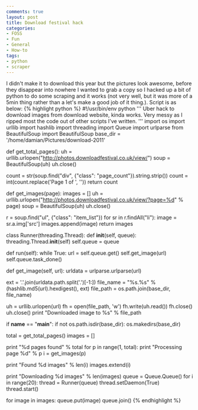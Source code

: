 ```yaml
---
comments: true
layout: post
title: Download festival hack
categories:
- FOSS
- Fun
- General
- How-to
tags:
- python
- scraper
---
```


I didn't make it to download this year but the pictures look awesome, before they disappear into nowhere I wanted to grab a copy so I hacked up a bit of python to do some scraping and it works (not very well, but it was more of a 5min thing rather than a let's make a good job of it thing.). Script is as below:
{% highlight python %}
#!/usr/bin/env python
'''
Uber hack to download images from download website, kinda works.
Very messy as I ripped most the code out of other scripts I've written.
'''
import os
import urllib
import hashlib
import threading
import Queue
import urlparse
from BeautifulSoup import BeautifulSoup
base_dir = '/home/damian/Pictures/download-2011'

def get_total_pages():
 uh = urllib.urlopen("http://photos.downloadfestival.co.uk/view/")
 soup = BeautifulSoup(uh)
 uh.close()

count = str(soup.find("div", {"class": "page_count"}).string.strip())
 count = int(count.replace('Page 1 of ', ''))
 return count

def get_images(page):
 images = []
 uh = urllib.urlopen("http://photos.downloadfestival.co.uk/view/?page=%d" % page)
 soup = BeautifulSoup(uh)
 uh.close()

r = soup.find("ul", {"class": "item_list"})
 for sr in r.findAll("li"):
 image = sr.a.img['src']
 images.append(image)
 return images

class Runner(threading.Thread):
 def __init__(self, queue):
 threading.Thread.__init__(self)
 self.queue = queue

def run(self):
 while True:
 url = self.queue.get()
 self.get_image(url)
 self.queue.task_done()

def get_image(self, url):
 urldata = urlparse.urlparse(url)

ext = '.'.join(urldata.path.split('.')[-1:])
 file_name = "%s.%s" % (hashlib.md5(url).hexdigest(), ext)
 file_path = os.path.join(base_dir, file_name)

uh = urllib.urlopen(url)
 fh = open(file_path, 'w')
 fh.write(uh.read())
 fh.close()
 uh.close()
 print "Downloaded image to %s" % file_path

if __name__ == "__main__":
 if not os.path.isdir(base_dir):
 os.makedirs(base_dir)

total = get_total_pages()
 images = []

print "%d pages found" % total
 for p in range(1, total):
 print "Processing page %d" % p
 i = get_images(p)

print "Found %d images" % len(i)
 images.extend(i)

 print "Downloading %d images" % len(images)
 queue = Queue.Queue()
 for i in range(20):
 thread = Runner(queue)
 thread.setDaemon(True)
 thread.start()

for image in images:
 queue.put(image)
 queue.join()
{% endhighlight %}
